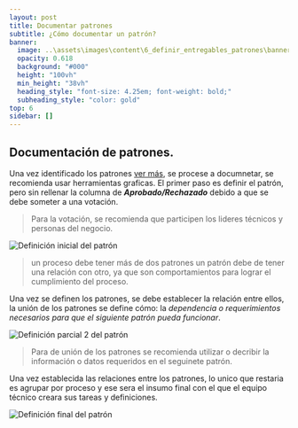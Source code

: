 ```yaml
---
layout: post
title: Documentar patrones
subtitle: ¿Cómo documentar un patrón?
banner:
  image: ..\assets\images\content\6_definir_entregables_patrones\banner_definir_entregable_patrones.png
  opacity: 0.618
  background: "#000"
  height: "100vh"
  min_height: "38vh"
  heading_style: "font-size: 4.25em; font-weight: bold;"
  subheading_style: "color: gold"
top: 6
sidebar: []
---
```


## Documentación de patrones.

Una vez identificado los patrones [ver más](/2024/10/05/inicio_patrones.html), se procese a documnetar, se recomienda usar herramientas graficas. El primer paso es definir el patrón, pero sin rellenar la columna de ***Aprobado/Rechazado*** debido a que se debe someter a una votación.

> Para la votación, se recomienda que participen los lideres técnicos y personas del negocio.

![Definición inicial del patrón](..\..\..\assets\images\content\6_definir_entregables_patrones\drawio\primer_paso_deficincion_entregables_patonres.drawio.png)
> un proceso debe tener más de dos patrones un patrón debe de tener una relación con otro, ya que son comportamientos para lograr el cumplimiento del proceso.

Una vez se definen los patrones,  se debe establecer la relación entre ellos, la unión de los patrones se define cómo: la *dependencia o requerimientos necesarios para que el siguiente patrón pueda funcionar*.


![Definición parcial 2 del patrón](..\..\..\assets\images\content\6_definir_entregables_patrones\drawio\segundo_paso_deficincion_entregables_patonres.drawio.png)
> Para de unión de los patrones se recomienda utilizar o decribir la información o datos requeridos en el seguinete patrón.

Una vez establecida las relaciones entre los patrones, lo unico que restaria es agrupar por proceso y ese sera el insumo final con el que el equipo técnico creara sus tareas y definiciones.

![Definición final del patrón](..\..\..\assets\images\content\6_definir_entregables_patrones\drawio\paso_final_deficincion_entregables_patonres.drawio.png)